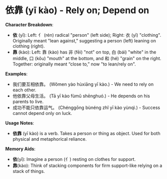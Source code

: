 # **依靠 (yī kào) - Rely on; Depend on**

**Character Breakdown**:  
- **依** (yī): Left: 亻 (rén) radical "person" (left side); Right: 衣 (yī) "clothing". Originally meant "lean against," suggesting a person (left) leaning on clothing (right).  
- **靠** (kào): Left: 靠 (kào) has 非 (fēi) "not" on top, 白 (bái) "white" in the middle, 口 (kǒu) "mouth" at the bottom, and 和 (hé) "grain" on the right. Together: originally meant “close to,” now "to lean/rely on".

**Examples**:  
- 我们要互相依靠。 (Wǒmen yào hùxiāng yī kào.) - We need to rely on each other.  
- 他依靠父母生活。 (Tā yī kào fùmǔ shēnghuó.) - He depends on his parents to live.  
- 成功不能只依靠运气。 (Chénggōng bùnéng zhǐ yī kào yùnqì.) - Success cannot depend only on luck.

**Usage Notes**:  
- **依靠** (yī kào) is a verb. Takes a person or thing as object. Used for both physical and metaphorical reliance.

**Memory Aids**:  
- **依**(yī): Imagine a person (亻) resting on clothes for support.  
- **靠**(kào): Think of stacking components for firm support-like relying on a stack of things.